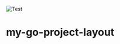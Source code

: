 ![Test](https://github.com/mura-s/my-go-project-layout/workflows/Test/badge.svg)

# my-go-project-layout
